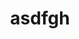 ---
inv_num: 2011-158
add_credit:
url: 2011-158-asdfgh
title: asdfgh
year: '2011'
display_year: '2011'
medium: Composition for contra bassoon.
dims:
pitch: About 2 minutes of some random scribbling in a music notation program. :)
ps:
live_url:
youtube:
related_code:
subheading:
download: asdfgh.pdf
commission:
related:
layout: things-i-made
---